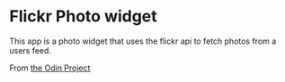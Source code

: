 # Flickr Photo widget

This app is a photo widget that uses the flickr api to fetch photos from a users feed. 

From [the Odin Project](https://www.theodinproject.com/paths/full-stack-ruby-on-rails/courses/ruby-on-rails/lessons/using-an-api)
